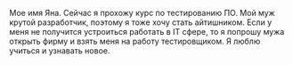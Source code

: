 Мое имя Яна. Сейчас я прохожу курс по тестированию ПО. 
Мой муж крутой разработчик, поэтому я тоже хочу стать айтишником. 
Если у меня не получится устроиться работать в IT сфере, то я попрошу мужа открыть фирму и взять меня на работу тестировщиком. 
Я люблю учиться и узнавать новое. 